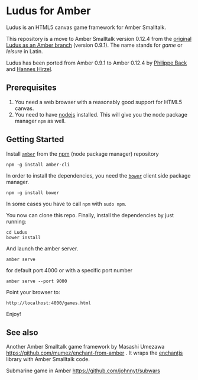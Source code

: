 # Ludus for Amber

Ludus is an HTML5 canvas game framework for Amber Smalltalk.

This repository is a move to Amber Smalltalk version 0.12.4 from the [original Ludus as an Amber branch](https://github.com/bromagosa/amber/tree/ludus) (version 0.9.1). The name stands for *game* or *leisure* in Latin.

Ludus has been ported from Amber 0.9.1 to Amber 0.12.4 by [Philippe Back](https://github.com/philippeback) and [Hannes Hirzel](https://github.com/hhzl).


## Prerequisites

1. You need a web browser with a reasonably good support for HTML5 canvas.
2. You need to have [nodejs](http://www.nodejs.org/) installed. This will give you the node package manager `npm` as well.

## Getting Started

Install [`amber`](http://amber-lang.net/) from the [npm](http://npmjs.org/) (node package manager) repository 
```
npm -g install amber-cli
```

In order to install the dependencies, you need the [`bower`](http://bower.io/) client side package manager.

```
npm -g install bower
```

In some cases you have to call `npm` with `sudo npm`.

You now can clone this repo. Finally, install the dependencies by just running:

```
cd Ludus
bower install
```

And launch the amber server.

```
amber serve 
```

for default port 4000 or with a specific port number 

```
amber serve --port 9000
```

Point your browser to:

    http://localhost:4000/games.html

Enjoy!

## See also
Another Amber Smalltalk game framework by Masashi Umezawa
https://github.com/mumez/enchant-from-amber . It wraps the [enchantjs](http://enchantjs.com/) library with Amber Smalltalk code.


Submarine game in Amber  https://github.com/johnnyt/subwars
